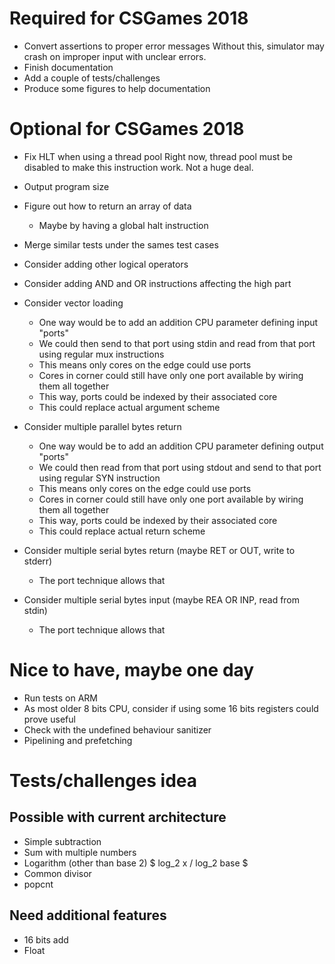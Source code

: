 # Required for CSGames 2018
- Convert assertions to proper error messages
    Without this, simulator may crash on improper input with unclear errors.
- Finish documentation
- Add a couple of tests/challenges
- Produce some figures to help documentation

# Optional for CSGames 2018
- Fix HLT when using a thread pool
    Right now, thread pool must be disabled to make this instruction work. Not a huge deal.
- Output program size
- Figure out how to return an array of data
    - Maybe by having a global halt instruction
- Merge similar tests under the sames test cases
- Consider adding other logical operators
- Consider adding AND and OR instructions affecting the high part
- Consider vector loading
    * One way would be to add an addition CPU parameter defining input "ports"
    * We could then send to that port using stdin and read from that port using regular mux instructions
    * This means only cores on the edge could use ports
    * Cores in corner could still have only one port available by wiring them all together
    * This way, ports could be indexed by their associated core
    * This could replace actual argument scheme
- Consider multiple parallel bytes return
    * One way would be to add an addition CPU parameter defining output "ports"
    * We could then read from that port using stdout and send to that port using regular SYN instruction
    * This means only cores on the edge could use ports
    * Cores in corner could still have only one port available by wiring them all together
    * This way, ports could be indexed by their associated core
    * This could replace actual return scheme

- Consider multiple serial bytes return (maybe RET or OUT, write to stderr)
    * The port technique allows that
- Consider multiple serial bytes input (maybe REA OR INP, read from stdin)
    * The port technique allows that

# Nice to have, maybe one day
- Run tests on ARM
- As most older 8 bits CPU, consider if using some 16 bits registers could prove useful
- Check with the undefined behaviour sanitizer
- Pipelining and prefetching

# Tests/challenges idea
## Possible with current architecture
- Simple subtraction
- Sum with multiple numbers
- Logarithm (other than base 2) $ log_2 x / log_2 base $
- Common divisor
- popcnt

## Need additional features
- 16 bits add
- Float

